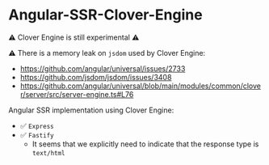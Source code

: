 # Angular-SSR-Clover-Engine

:warning: Clover Engine is still experimental :warning:

:warning: There is a memory leak on `jsdom` used by Clover Engine:

- https://github.com/angular/universal/issues/2733
- https://github.com/jsdom/jsdom/issues/3408
- https://github.com/angular/universal/blob/main/modules/common/clover/server/src/server-engine.ts#L76

Angular SSR implementation using Clover Engine:

-  :white_check_mark: `Express`
-  :white_check_mark: `Fastify`
    - It seems that we explicitly need to indicate that the response type is `text/html`
